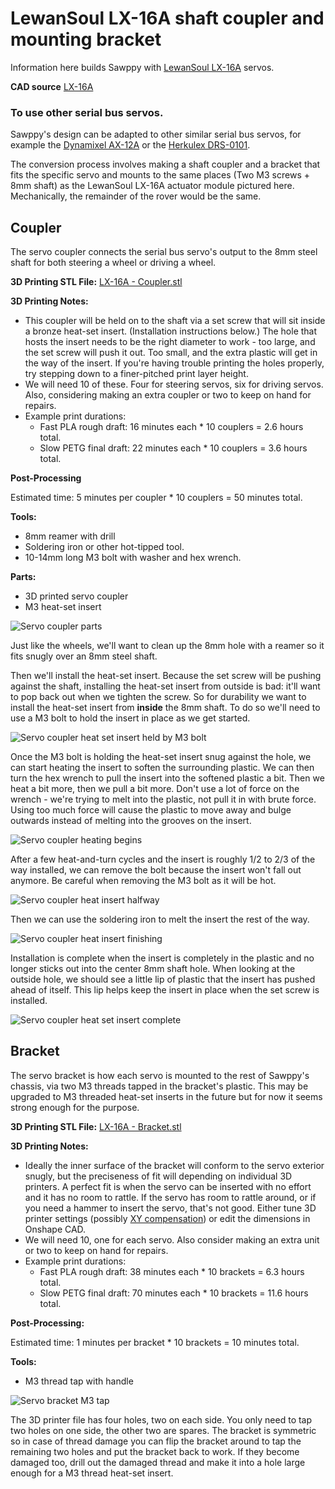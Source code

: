 # LewanSoul LX-16A shaft coupler and mounting bracket

Information here builds Sawppy with [LewanSoul LX-16A](http://www.lewansoul.com/product/detail-146.html) servos. 

**CAD source** [LX-16A](https://cad.onshape.com/documents/43678ef564a43281c83e1aef/w/392bbf8745395bc24367a35c/e/214191f692ee748deef95a8d)

### To use other serial bus servos.

Sawppy's design can be adapted to other similar serial bus servos, for example the [Dynamixel AX-12A](http://www.robotis.us/ax-12a/)
or the [Herkulex DRS-0101](http://www.dongburobot.com/jsp/cms/view.jsp?code=100788).

The conversion process involves making a shaft coupler and a bracket that fits the specific servo and mounts
to the same places (Two M3 screws + 8mm shaft) as the LewanSoul LX-16A actuator module pictured here.
Mechanically, the remainder of the rover would be the same.

## Coupler

The servo coupler connects the serial bus servo's output to the 8mm steel shaft for both steering a wheel or driving a wheel.

**3D Printing STL File:** [LX-16A - Coupler.stl](../STL/LX-16A%20-%20Coupler.stl)

**3D Printing Notes:**
* This coupler will be held on to the shaft via a set screw that will sit inside a bronze heat-set insert. (Installation instructions below.) The hole that hosts the insert needs to be the right diameter to work - too large, and the set screw will push it out. Too small, and the extra plastic will get in the way of the insert. If you're having trouble printing the holes properly, try stepping down to a finer-pitched print layer height.
* We will need 10 of these. Four for steering servos, six for driving servos. Also, considering making an extra coupler or two to keep on hand for repairs.
* Example print durations:
  * Fast PLA rough draft: 16 minutes each * 10 couplers = 2.6 hours total.
  * Slow PETG final draft: 22 minutes each * 10 couplers = 3.6 hours total.

**Post-Processing**

Estimated time: 5 minutes per coupler * 10 couplers = 50 minutes total.

**Tools:**
* 8mm reamer with drill
* Soldering iron or other hot-tipped tool.
* 10-14mm long M3 bolt with washer and hex wrench.

**Parts:**
* 3D printed servo coupler
* M3 heat-set insert

![Servo coupler parts](images/ServoCoupler-Parts.jpg)

Just like the wheels, we'll want to clean up the 8mm hole with a reamer so it fits snugly over an 8mm steel shaft. 

Then we'll install the heat-set insert. Because the set screw will be pushing against the shaft, installing the
heat-set insert from outside is bad: it'll want to pop back out when we tighten the screw. So for durability we
want to install the heat-set insert from __inside__ the 8mm shaft. To do so we'll need to use a M3 bolt to hold the
insert in place as we get started.

![Servo coupler heat set insert held by M3 bolt](images/ServoCoupler-InsertStart.jpg)

Once the M3 bolt is holding the heat-set insert snug against the hole, we can start heating the insert to soften
the surrounding plastic. We can then turn the hex wrench to pull the insert into the softened plastic a bit. Then
we heat a bit more, then we pull a bit more. Don't use a lot of force on the wrench - we're trying to melt into
the plastic, not pull it in with brute force. Using too much force will cause the plastic to move away and bulge
outwards instead of melting into the grooves on the insert.

![Servo coupler heating begins](images/ServoCoupler-InsertStart.jpg)

After a few heat-and-turn cycles and the insert is roughly 1/2 to 2/3 of the way installed, we can remove the
bolt because the insert won't fall out anymore. Be careful when removing the M3 bolt as it will be hot.

![Servo coupler heat insert halfway](images/ServoCoupler-InsertHalf.jpg)

Then we can use the soldering iron to melt the insert the rest of the way.

![Servo coupler heat insert finishing](images/ServoCoupler-InsertFinishup.jpg)

Installation is complete when the insert is completely in the plastic and no longer sticks out into the center 8mm shaft hole. When looking at the outside hole, we should see a little lip of plastic that the insert has pushed ahead of itself. This lip helps keep the insert in place when the set screw is installed.

![Servo coupler heat set insert complete](images/ServoCoupler-Complete.jpg)

## Bracket

The servo bracket is how each servo is mounted to the rest of Sawppy's chassis, via two M3 threads tapped
in the bracket's plastic. This may be upgraded to M3 threaded heat-set inserts in the future but for now
it seems strong enough for the purpose.

**3D Printing STL File:** [LX-16A - Bracket.stl](../STL/LX-16A%20-%20Bracket.stl)

**3D Printing Notes:**

* Ideally the inner surface of the bracket will conform to the servo exterior snugly, but the preciseness
of fit will depending on individual 3D printers. A perfect fit is when the servo can be inserted with no
effort and it has no room to rattle. If the servo has room to rattle around, or if you need a hammer to
insert the servo, that's not good. Either tune 3D printer settings (possibly [XY compensation](http://manual.slic3r.org/troubleshooting/dimension-errors))
or edit the dimensions in Onshape CAD.
* We will need 10, one for each servo. Also consider making an extra unit or two to keep on hand for repairs.
* Example print durations:
  * Fast PLA rough draft: 38 minutes each * 10 brackets = 6.3 hours total.
  * Slow PETG final draft: 70 minutes each * 10 brackets = 11.6 hours total.

**Post-Processing:**

Estimated time: 1 minutes per bracket * 10 brackets = 10 minutes total.

**Tools:**
* M3 thread tap with handle

![Servo bracket M3 tap](../images/ServoBracket-Tap.jpg)

The 3D printer file has four holes, two on each side. You only need to tap two holes on one side,
the other two are spares. The bracket is symmetric so in case of thread damage you can flip the bracket
around to tap the remaining two holes and put the bracket back to work. If they become damaged too, drill
out the damaged thread and make it into a hole large enough for a M3 thread heat-set insert.
